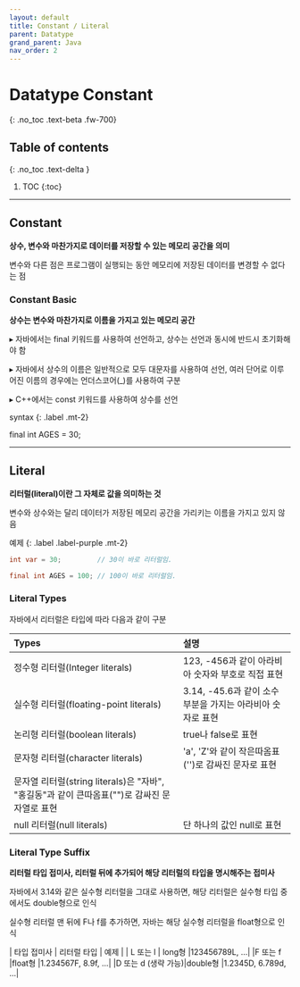 ```yaml
---
layout: default
title: Constant / Literal
parent: Datatype
grand_parent: Java
nav_order: 2
---
```


# Datatype Constant
{: .no_toc .text-beta .fw-700}

## Table of contents
{: .no_toc .text-delta }

1. TOC
{:toc}

---

## Constant

**상수, 변수와 마찬가지로 데이터를 저장할 수 있는 메모리 공간을 의미**

변수와 다른 점은 프로그램이 실행되는 동안 메모리에 저장된 데이터를 변경할 수 없다는 점

### Constant Basic

**상수는 변수와 마찬가지로 이름을 가지고 있는 메모리 공간**

&#9656; 자바에서는 final 키워드를 사용하여 선언하고, 상수는 선언과 동시에 반드시 초기화해야 함

&#9656; 자바에서 상수의 이름은 일반적으로 모두 대문자를 사용하여 선언, 여러 단어로 이루어진 이름의 경우에는 언더스코어(_)를 사용하여 구분

&#9656; C++에서는 const 키워드를 사용하여 상수를 선언

syntax
{: .label .mt-2}
<div class="code-example" markdown="1">
final int AGES = 30;
</div>

---

## Literal

**리터럴(literal)이란 그 자체로 값을 의미하는 것**

변수와 상수와는 달리 데이터가 저장된 메모리 공간을 가리키는 이름을 가지고 있지 않음

예제
{: .label .label-purple .mt-2}
```java
int var = 30;         // 30이 바로 리터럴임.

final int AGES = 100; // 100이 바로 리터럴임.
```

### Literal Types

자바에서 리터럴은 타입에 따라 다음과 같이 구분

| Types  | 설명|
|:-------|:---|
|정수형 리터럴(Integer literals) | 123, -456과 같이 아라비아 숫자와 부호로 직접 표현|
|실수형 리터럴(floating-point literals)| 3.14, -45.6과 같이 소수 부분을 가지는 아라비아 숫자로 표현|
| 논리형 리터럴(boolean literals)| true나 false로 표현|
|문자형 리터럴(character literals)| 'a', 'Z'와 같이 작은따옴표('')로 감싸진 문자로 표현|
|문자열 리터럴(string literals)은 "자바", "홍길동"과 같이 큰따옴표("")로 감싸진 문자열로 표현|
|null 리터럴(null literals)| 단 하나의 값인 null로 표현|

### Literal Type Suffix

**리터럴 타입 접미사, 리터럴 뒤에 추가되어 해당 리터럴의 타입을 명시해주는 접미사**

자바에서 3.14와 같은 실수형 리터럴을 그대로 사용하면, 해당 리터럴은 실수형 타입 중에서도 double형으로 인식

실수형 리터럴 맨 뒤에 F나 f를 추가하면, 자바는 해당 실수형 리터럴을 float형으로 인식

| 타입 접미사 | 리터럴 타입 | 예제 |
| L 또는 l   | long형 |123456789L, ...|
|F 또는 f	|float형	|1.234567F, 8.9f, ...|
|D 또는 d (생략 가능)|double형	|1.2345D, 6.789d, ...|

